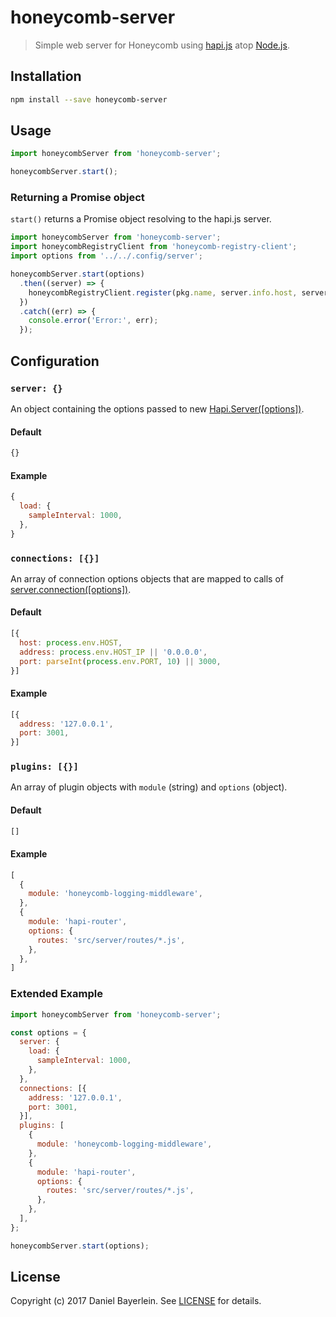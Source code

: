 # honeycomb-server

> Simple web server for Honeycomb using [hapi.js](https://hapijs.com) atop [Node.js](https://nodejs.org/).

## Installation

```bash
npm install --save honeycomb-server
```

## Usage

```javascript
import honeycombServer from 'honeycomb-server';

honeycombServer.start();
```

### Returning a Promise object

`start()` returns a Promise object resolving to the hapi.js server.

```javascript
import honeycombServer from 'honeycomb-server';
import honeycombRegistryClient from 'honeycomb-registry-client';
import options from '../../.config/server';

honeycombServer.start(options)
  .then((server) => {
    honeycombRegistryClient.register(pkg.name, server.info.host, server.info.port);
  })
  .catch((err) => {
    console.error('Error:', err);
  });
```

## Configuration

### `server: {}`

An object containing the options passed to new [Hapi.Server([options])](https://hapijs.com/api#new-serveroptions).

#### Default

```javascript
{}
```

#### Example

```javascript
{
  load: {
    sampleInterval: 1000,
  },
}
```

### `connections: [{}]`

An array of connection options objects that are mapped to calls of [server.connection([options])](https://hapijs.com/api#serverconnectionoptions).

#### Default

```javascript
[{
  host: process.env.HOST,
  address: process.env.HOST_IP || '0.0.0.0',
  port: parseInt(process.env.PORT, 10) || 3000,
}]
```

#### Example

```javascript
[{
  address: '127.0.0.1',
  port: 3001,
}]
```

### `plugins: [{}]`

An array of plugin objects with `module` (string) and `options` (object).

#### Default

```javascript
[]
```

#### Example

```javascript
[
  {
    module: 'honeycomb-logging-middleware',
  },
  {
    module: 'hapi-router',
    options: {
      routes: 'src/server/routes/*.js',
    },
  },
]
```

### Extended Example

```javascript
import honeycombServer from 'honeycomb-server';

const options = {
  server: {
    load: {
      sampleInterval: 1000,
    },
  },
  connections: [{
    address: '127.0.0.1',
    port: 3001,
  }],
  plugins: [
    {
      module: 'honeycomb-logging-middleware',
    },
    {
      module: 'hapi-router',
      options: {
        routes: 'src/server/routes/*.js',
      },
    },
  ],
};

honeycombServer.start(options);
```

## License

Copyright (c) 2017 Daniel Bayerlein. See [LICENSE](../../LICENSE.md) for details.
